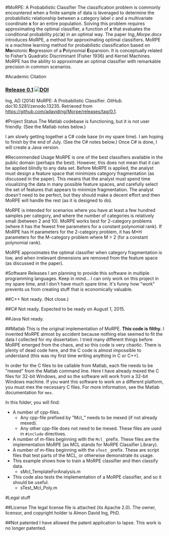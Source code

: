 #MoRPE:  A Probabilistic Classifier
The classification problem is commonly encountered when a finite sample of data is leveraged to determine the probabilistic relationship between a category label  *c*  and a multivariate coordinate  **x**   for an entire population.  Solving this problem requires approximating the optimal classifier, a function of  **x**   that evaluates the conditional probability  *p*(*c*¦**x**)  in an optimal way.  The paper *Ing_Morpe.docx* introduces MoRPE, a method for approximating optimal classifiers.  MoRPE is a machine learning method for probabilistic classification based on **Mo**notonic **R**egression of a **P**olynomial **E**xpansion.  It is conceptually related to Fisher’s Quadratic Discriminant (Fisher 1936) and Kernel Machines.  MoRPE has the ability to approximate an optimal classifier with remarkable precision in common scenarios.

#Academic Citation
### [Release 0.1](https://github.com/adaviding/Morpe/releases/tag/0.1) [![DOI](https://zenodo.org/badge/doi/10.5281/zenodo.13235.svg)](http://dx.doi.org/10.5281/zenodo.13235)

Ing, AD (2014) MoRPE:  A Probabilistic Classifier.  *GitHub*.  doi:10.5281/zenodo.13235.  Retrieved from https://github.com/adaviding/Morpe/releases/tag/0.1.

#Project Status
The Matlab codebase is functioning, but it is not user friendly.  (See the Matlab notes below.)

I am slowly getting together a C# code base (in my spare time).  I am hoping to finish by the end of July.  (See the C# notes below.)  Once C# is done, I will create a Java version.

#Recommended Usage
MoRPE is one of the best classifiers available in the public domain (perhaps *the* best).  However, this does not mean that it can be applied blindly to any data set.  Before MoRPE is applied, the analyst must design a feature space that minimizes category fragmentation (as discussed in the paper).  This means that the analyst must spend time visualizing the data in many possible feature spaces, and carefully select the set of features that appears to minimize fragmentation.  The analyst doesn't need to be perfect, but they should make a decent effort and then MoRPE will handle the rest (as it is designed to do).

MoRPE is intended for scenarios where you have at least a few hundred samples per category, and where the number of categories is relatively small (between 2 and 10).  MoRPE works best for 2-category problems (where it has the fewest free parameters for a constant polynomial rank).  If MoRPE has H parameters for the 2-category problem, it has M*H parameters for the M-category problem where M > 2 (for a constant polynomial rank).

MoRPE approximates the optimal classifier when category fragmentation is low, and when irrelevant dimensions are removed from the feature space (as discussed in the paper).

#Software Releases
I am planning to provide this software in multiple programming languages.  Keep in mind... I can only work on this project in my spare time, and I don't have much spare time.  It's funny how "work" prevents us from creating stuff that is economically valuable.

##C++
Not ready.  (Not close.)
	
##C# 
Not ready.  Expected to be ready on August 1, 2015.

##Java
Not ready.

##Matlab
This is the original implementation of MoRPE.  **This code is filthy.**  I invented MoRPE almost by accident because nothing else seemed to fit the data I collected for my dissertation.  I tried many different things before MoRPE emerged from the chaos, and so this code is very chaotic.  There is plenty of dead code here, and the C code is almost impossible to understand (this was my first time writing anything in C or C++).

In order for the C files to be callable from Matlab, each file needs to be "mexed" from the Matlab command line.  Here I have already mexed the C files for 32-bit Windows, and so the software will work from a 32-bit Windows machine.  If you want this software to work on a different platform, you must mex the necessary C files.  For more information, see the Matlab documentation for `mex`.

In this folder, you will find:
* A number of cpp-files.
	* Any cpp-file prefixed by "Mcl_" needs to be mexed (if not already mexed).
	* Any other cpp-file does not need to be mexed.  These files are used in `#include` directives.
* A number of m-files beginning with the `Mcl_` prefix.  These files are the implementation MoRPE (as MCL stands for MoRPE Classifier Library).
* A number of m-files beginning with the `sTest_` prefix.  These are script files that test parts of the MCL, or otherwise demonstrate its usage.
* This example shows how to train a MoRPE classifier and then classify data.
	* sMcl_TemplateForAnalysis.m
* This code also tests the implementation of a MoRPE classifier, and so it should be useful.
	* sTest_Mcl_Poly.m

#Legal stuff

##License
The legal license file is attached (its Apache 2.0).  The owner, licensor, and copyright holder is Almon David Ing, PhD.

##Not patented
I have allowed the patent application to lapse.  This work is no longer patented.
